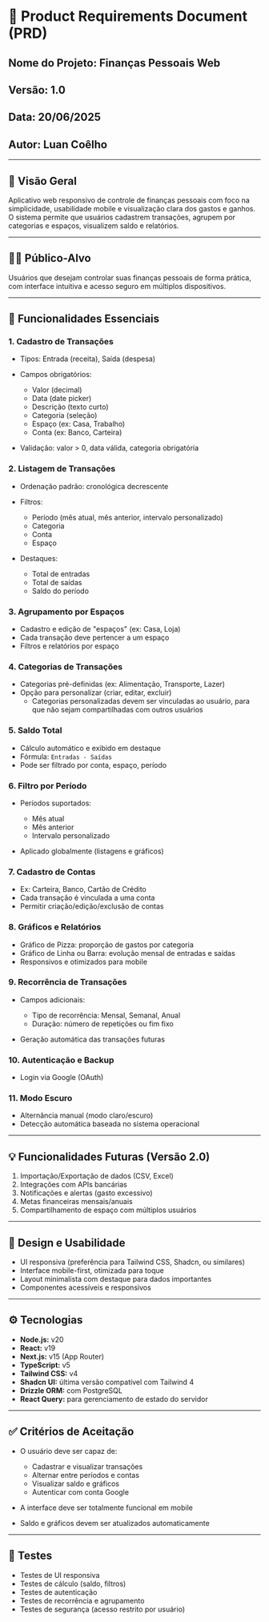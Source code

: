 # 📄 **Product Requirements Document (PRD)**

## **Nome do Projeto**: Finanças Pessoais Web

## **Versão**: 1.0

## **Data**: 20/06/2025

## **Autor**: Luan Coêlho

---

## 🎯 **Visão Geral**

Aplicativo web responsivo de controle de finanças pessoais com foco na simplicidade, usabilidade mobile e visualização clara dos gastos e ganhos. O sistema permite que usuários cadastrem transações, agrupem por categorias e espaços, visualizem saldo e relatórios.

---

## 🧑‍💻 **Público-Alvo**

Usuários que desejam controlar suas finanças pessoais de forma prática, com interface intuitiva e acesso seguro em múltiplos dispositivos.

---

## 🧩 **Funcionalidades Essenciais**

### 1. **Cadastro de Transações**

- Tipos: Entrada (receita), Saída (despesa)
- Campos obrigatórios:

  - Valor (decimal)
  - Data (date picker)
  - Descrição (texto curto)
  - Categoria (seleção)
  - Espaço (ex: Casa, Trabalho)
  - Conta (ex: Banco, Carteira)

- Validação: valor > 0, data válida, categoria obrigatória

### 2. **Listagem de Transações**

- Ordenação padrão: cronológica decrescente
- Filtros:

  - Período (mês atual, mês anterior, intervalo personalizado)
  - Categoria
  - Conta
  - Espaço

- Destaques:

  - Total de entradas
  - Total de saídas
  - Saldo do período

### 3. **Agrupamento por Espaços**

- Cadastro e edição de "espaços" (ex: Casa, Loja)
- Cada transação deve pertencer a um espaço
- Filtros e relatórios por espaço

### 4. **Categorias de Transações**

- Categorias pré-definidas (ex: Alimentação, Transporte, Lazer)
- Opção para personalizar (criar, editar, excluir)
  - Categorias personalizadas devem ser vinculadas ao usuário, para que não sejam compartilhadas com outros usuários

### 5. **Saldo Total**

- Cálculo automático e exibido em destaque
- Fórmula: `Entradas - Saídas`
- Pode ser filtrado por conta, espaço, período

### 6. **Filtro por Período**

- Períodos suportados:

  - Mês atual
  - Mês anterior
  - Intervalo personalizado

- Aplicado globalmente (listagens e gráficos)

### 7. **Cadastro de Contas**

- Ex: Carteira, Banco, Cartão de Crédito
- Cada transação é vinculada a uma conta
- Permitir criação/edição/exclusão de contas

### 8. **Gráficos e Relatórios**

- Gráfico de Pizza: proporção de gastos por categoria
- Gráfico de Linha ou Barra: evolução mensal de entradas e saídas
- Responsivos e otimizados para mobile

### 9. **Recorrência de Transações**

- Campos adicionais:

  - Tipo de recorrência: Mensal, Semanal, Anual
  - Duração: número de repetições ou fim fixo

- Geração automática das transações futuras

### 10. **Autenticação e Backup**

- Login via Google (OAuth)

### 11. **Modo Escuro**

- Alternância manual (modo claro/escuro)
- Detecção automática baseada no sistema operacional

---

## 💡 **Funcionalidades Futuras (Versão 2.0)**

1. Importação/Exportação de dados (CSV, Excel)
2. Integrações com APIs bancárias
3. Notificações e alertas (gasto excessivo)
4. Metas financeiras mensais/anuais
5. Compartilhamento de espaço com múltiplos usuários

---

## 🎨 **Design e Usabilidade**

- UI responsiva (preferência para Tailwind CSS, Shadcn, ou similares)
- Interface mobile-first, otimizada para toque
- Layout minimalista com destaque para dados importantes
- Componentes acessíveis e responsivos

---

## ⚙️ **Tecnologias**

- **Node.js:** v20
- **React:** v19
- **Next.js:** v15 (App Router)
- **TypeScript:** v5
- **Tailwind CSS:** v4
- **Shadcn UI:** última versão compatível com Tailwind 4
- **Drizzle ORM:** com PostgreSQL
- **React Query:** para gerenciamento de estado do servidor

---

## ✅ **Critérios de Aceitação**

- O usuário deve ser capaz de:

  - Cadastrar e visualizar transações
  - Alternar entre períodos e contas
  - Visualizar saldo e gráficos
  - Autenticar com conta Google

- A interface deve ser totalmente funcional em mobile
- Saldo e gráficos devem ser atualizados automaticamente

---

## 🧪 **Testes**

- Testes de UI responsiva
- Testes de cálculo (saldo, filtros)
- Testes de autenticação
- Testes de recorrência e agrupamento
- Testes de segurança (acesso restrito por usuário)
